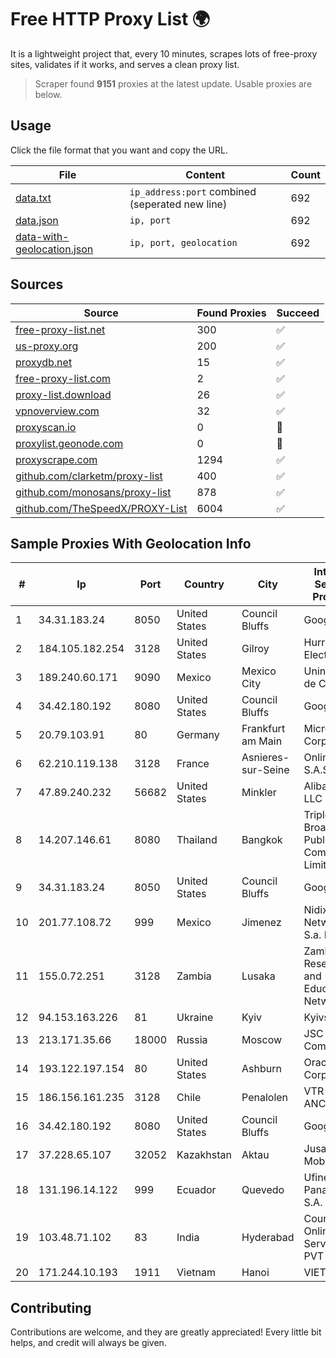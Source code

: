 
# Free HTTP Proxy List 🌍

It is a lightweight project that, every 10 minutes, scrapes lots of free-proxy sites, validates if it works, and serves a clean proxy list.


> Scraper found **9151** proxies at the latest update. Usable proxies are below.

## Usage

Click the file format that you want and copy the URL.


|File|Content|Count|
|----|-------|-----|
|[data.txt](https://raw.githubusercontent.com/themiralay/Proxy-List-World/master/data.txt)|`ip_address:port` combined (seperated new line)|692|
|[data.json](https://raw.githubusercontent.com/themiralay/Proxy-List-World/master/data.json)|`ip, port`|692|
|[data-with-geolocation.json](https://raw.githubusercontent.com/themiralay/Proxy-List-World/master/data-with-geolocation.json)|`ip, port, geolocation`|692|

## Sources

|Source|Found Proxies|Succeed|
|------|-------------|-------|
|[free-proxy-list.net](https://free-proxy-list.net)|300|✅|
|[us-proxy.org](https://www.us-proxy.org)|200|✅|
|[proxydb.net](http://proxydb.net)|15|✅|
|[free-proxy-list.com](https://free-proxy-list.com/?page=&port=&type%5B%5D=http&type%5B%5D=https&up_time=0&search=Search)|2|✅|
|[proxy-list.download](https://www.proxy-list.download/HTTP)|26|✅|
|[vpnoverview.com](https://vpnoverview.com/privacy/anonymous-browsing/free-proxy-servers)|32|✅|
|[proxyscan.io](https://www.proxyscan.io)|0|🚫|
|[proxylist.geonode.com](https://proxylist.geonode.com/api/proxy-list?limit=300&page=1&sort_by=lastChecked&sort_type=desc&protocols=http,https)|0|🚫|
|[proxyscrape.com](https://api.proxyscrape.com/v2/?request=displayproxies&protocol=http&timeout=10000&country=all&ssl=all&anonymity=all)|1294|✅|
|[github.com/clarketm/proxy-list](https://raw.githubusercontent.com/clarketm/proxy-list/master/proxy-list-raw.txt)|400|✅|
|[github.com/monosans/proxy-list](https://raw.githubusercontent.com/monosans/proxy-list/main/proxies/http.txt)|878|✅|
|[github.com/TheSpeedX/PROXY-List](https://raw.githubusercontent.com/TheSpeedX/PROXY-List/master/http.txt)|6004|✅|


## Sample Proxies With Geolocation Info

|#|Ip|Port|Country|City|Internet Service Provider|
|-|--|----|-------|----|-------------------------|
|1|34.31.183.24|8050|United States|Council Bluffs|Google LLC|
|2|184.105.182.254|3128|United States|Gilroy|Hurricane Electric LLC|
|3|189.240.60.171|9090|Mexico|Mexico City|Uninet S.A. de C.V.|
|4|34.42.180.192|8080|United States|Council Bluffs|Google LLC|
|5|20.79.103.91|80|Germany|Frankfurt am Main|Microsoft Corporation|
|6|62.210.119.138|3128|France|Asnieres-sur-Seine|Online S.A.S.|
|7|47.89.240.232|56682|United States|Minkler|Alibaba.com LLC|
|8|14.207.146.61|8080|Thailand|Bangkok|Triple T Broadband Public Company Limited|
|9|34.31.183.24|8050|United States|Council Bluffs|Google LLC|
|10|201.77.108.72|999|Mexico|Jimenez|Nidix Networks S.a. De C.V.|
|11|155.0.72.251|3128|Zambia|Lusaka|Zambia Research and Education Network|
|12|94.153.163.226|81|Ukraine|Kyiv|Kyivstar UA|
|13|213.171.35.66|18000|Russia|Moscow|JSC Comcor|
|14|193.122.197.154|80|United States|Ashburn|Oracle Corporation|
|15|186.156.161.235|3128|Chile|Penalolen|VTR BANDA ANCHA S.A.|
|16|34.42.180.192|8080|United States|Council Bluffs|Google LLC|
|17|37.228.65.107|32052|Kazakhstan|Aktau|Jusan Mobile JSC|
|18|131.196.14.122|999|Ecuador|Quevedo|Ufinet Panama S.A.|
|19|103.48.71.102|83|India|Hyderabad|Country Online Services PVT LTD|
|20|171.244.10.193|1911|Vietnam|Hanoi|VIETEL|



## Contributing

Contributions are welcome, and they are greatly appreciated! Every
little bit helps, and credit will always be given.


